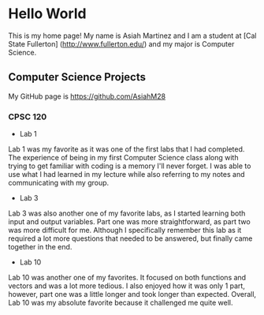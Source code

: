 # Hello World

This is my home page! My name is Asiah Martinez and I am a student at [Cal State Fullerton] (http://www.fullerton.edu/) and my major is Computer Science.

## Computer Science Projects

My GitHub page is https://github.com/AsiahM28

### CPSC 120

* Lab 1

Lab 1 was my favorite as it was one of the first labs that I had completed. The experience of being in my first Computer Science
class along with trying to get familiar with coding is a memory I'll never forget. I was able to use what I had learned in my 
lecture while also referring to my notes and communicating with my group.

* Lab 3

Lab 3 was also another one of my favorite labs, as I started learning both input and output variables. Part one was more straightforward,
as part two was more difficult for me. Although I specifically remember this lab as it required a lot more questions that needed to be 
answered, but finally came together in the end. 

* Lab 10 

Lab 10 was another one of my favorites. It focused on both functions and vectors and was a lot more tedious. I also enjoyed how
it was only 1 part, however, part one was a little longer and took longer than expected. Overall, Lab 10 was my absolute favorite because
it challenged me quite well. 



